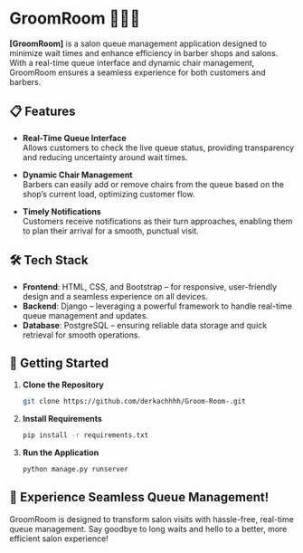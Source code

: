 # **GroomRoom 💇‍♂️💈**

**[GroomRoom]** is a salon queue management application designed to minimize wait times and enhance efficiency in barber shops and salons. With a real-time queue interface and dynamic chair management, GroomRoom ensures a seamless experience for both customers and barbers.

## 📋 Features

- **Real-Time Queue Interface**  
  Allows customers to check the live queue status, providing transparency and reducing uncertainty around wait times.
  
- **Dynamic Chair Management**  
  Barbers can easily add or remove chairs from the queue based on the shop’s current load, optimizing customer flow.

- **Timely Notifications**  
  Customers receive notifications as their turn approaches, enabling them to plan their arrival for a smooth, punctual visit.

## 🛠️ Tech Stack

- **Frontend**: HTML, CSS, and Bootstrap – for responsive, user-friendly design and a seamless experience on all devices.
- **Backend**: Django – leveraging a powerful framework to handle real-time queue management and updates.
- **Database**: PostgreSQL – ensuring reliable data storage and quick retrieval for smooth operations.

## 🚀 Getting Started

1. **Clone the Repository**  
   ```bash
   git clone https://github.com/derkachhhh/Groom-Room-.git
2. **Install Requirements**
   ```bash
   pip install -r requirements.txt
3. **Run the Application**
   ```bash
   python manage.py runserver
   
## 📲 Experience Seamless Queue Management!

GroomRoom is designed to transform salon visits with hassle-free, real-time queue management. Say goodbye to long waits and hello to a better, more efficient salon experience!


